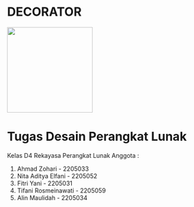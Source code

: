 # DECORATOR
<img src="https://user-images.githubusercontent.com/74038190/212746035-d5c61762-973c-44c0-aec7-887f3b7690e3.gif" width="200">

# Tugas Desain Perangkat Lunak
Kelas D4 Rekayasa Perangkat Lunak
Anggota :
  1. Ahmad Zohari - 2205033
  2. Nita Aditya Elfani - 2205052
  3. Fitri Yani - 2205031
  4. Tifani Rosmeinawati - 2205059
  5. Alin Maulidah - 2205034
